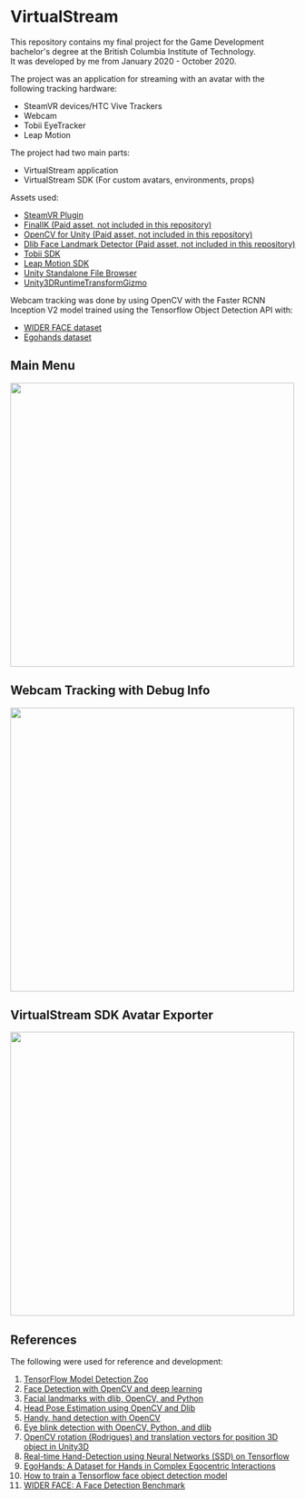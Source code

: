 # VirtualStream
This repository contains my final project for the Game Development bachelor's degree at the British Columbia Institute of Technology. </br>
It was developed by me from January 2020 - October 2020.

The project was an application for streaming with an avatar with the following tracking hardware:
* SteamVR devices/HTC Vive Trackers
* Webcam
* Tobii EyeTracker
* Leap Motion

The project had two main parts:
* VirtualStream application
* VirtualStream SDK (For custom avatars, environments, props)

Assets used:
* <a href="https://assetstore.unity.com/packages/tools/integration/steamvr-plugin-32647">SteamVR Plugin</a>
* <a href="https://assetstore.unity.com/packages/tools/animation/final-ik-14290">FinalIK (Paid asset, not included in this repository)</a>
* <a href="https://assetstore.unity.com/packages/tools/integration/opencv-for-unity-21088">OpenCV for Unity (Paid asset, not included in this repository)</a>
* <a href="https://assetstore.unity.com/packages/tools/integration/dlib-facelandmark-detector-64314">Dlib Face Landmark Detector (Paid asset, not included in this repository)</a>
* <a href="https://developer.tobii.com/pc-gaming/unity-sdk/ ">Tobii SDK</a>
* <a href="https://developer.leapmotion.com/unity">Leap Motion SDK</a>
* <a href="https://github.com/gkngkc/UnityStandaloneFileBrowser">Unity Standalone File Browser</a>
* <a href="https://github.com/HiddenMonk/Unity3DRuntimeTransformGizmo">Unity3DRuntimeTransformGizmo</a>

Webcam tracking was done by using OpenCV with the Faster RCNN Inception V2 model trained using the Tensorflow Object Detection API with:
* <a href="http://shuoyang1213.me/WIDERFACE/">WIDER FACE dataset</a>
* <a href="http://vision.soic.indiana.edu/projects/egohands/">Egohands dataset</a>

## Main Menu
<p>
  <img src="https://i.imgur.com/vyXMEFK.png" width="500">
</p>

## Webcam Tracking with Debug Info
<p>
  <img src="https://i.imgur.com/ii5CfbJ.png" width="500">
</p>

## VirtualStream SDK Avatar Exporter
<p>
  <img src="https://i.imgur.com/qAQO1rs.png" width="500">
</p>

## References
The following were used for reference and development:
1. <a href="https://github.com/tensorflow/models/blob/master/research/object_detection/g3doc/tf1_detection_zoo.md">TensorFlow Model Detection Zoo</a>
2. <a href="https://www.pyimagesearch.com/2018/02/26/face-detection-with-opencv-and-deep-learning/">Face Detection with OpenCV and deep learning</a>
3. <a href="https://www.pyimagesearch.com/2017/04/03/facial-landmarks-dlib-opencv-python/">Facial landmarks with dlib, OpenCV, and Python</a>
4. <a href="https://www.learnopencv.com/head-pose-estimation-using-opencv-and-dlib/">Head Pose Estimation using OpenCV and Dlib</a>
5. <a href="https://medium.com/@soffritti.pierfrancesco/handy-hands-detection-with-opencv-ac6e9fb3cec1">Handy, hand detection with OpenCV</a>
6. <a href="https://www.pyimagesearch.com/2017/04/24/eye-blink-detection-opencv-python-dlib/">Eye blink detection with OpenCV, Python, and dlib</a>
7. <a href="https://stackoverflow.com/questions/36561593/opencv-rotation-rodrigues-and-translation-vectors-for-positioning-3d-object-in">OpenCV rotation (Rodrigues) and translation vectors for position 3D object in Unity3D</a> 
8. <a href="https://github.com/victordibia/handtracking">Real-time Hand-Detection using Neural Networks (SSD) on Tensorflow</a>
9. <a href="http://vision.soic.indiana.edu/projects/egohands/">EgoHands: A Dataset for Hands in Complex Egocentric Interactions</a>
10. <a href="https://towardsdatascience.com/how-to-train-a-tensorflow-face-object-detection-model-3599dcd0c26f">How to train a Tensorflow face object detection model</a>
11. <a href="http://shuoyang1213.me/WIDERFACE/ ">WIDER FACE: A Face Detection Benchmark</a>
